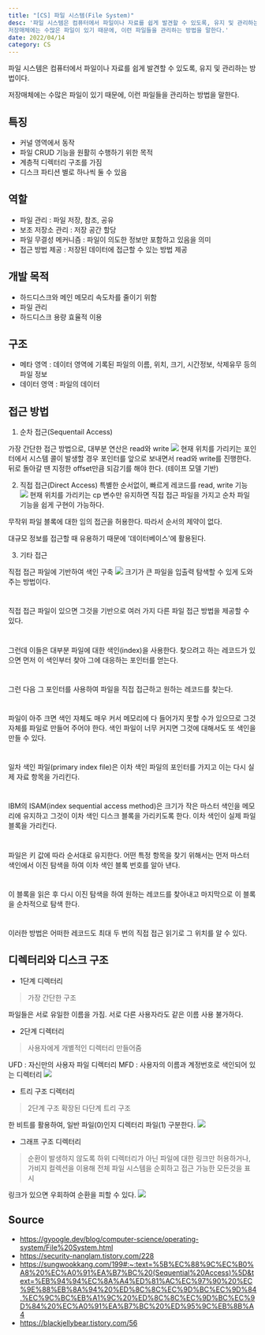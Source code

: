 ```yaml
---
title: "[CS] 파일 시스템(File System)"
desc: '파일 시스템은 컴퓨터에서 파일이나 자료를 쉽게 발견할 수 있도록, 유지 및 관리하는 방법이다.
저장매체에는 수많은 파일이 있기 때문에, 이런 파일들을 관리하는 방법을 말한다.'
date: 2022/04/14
category: CS
---
```


파일 시스템은 컴퓨터에서 파일이나 자료를 쉽게 발견할 수 있도록, 유지 및 관리하는 방법이다.

저장매체에는 수많은 파일이 있기 때문에, 이런 파일들을 관리하는 방법을 말한다.

## 특징
- 커널 영역에서 동작
- 파일 CRUD 기능을 원활히 수행하기 위한 목적
- 계층적 디렉터리 구조를 가짐
- 디스크 파티션 별로 하나씩 둘 수 있음

## 역할
- 파일 관리 : 파일 저장, 참조, 공유
- 보조 저장소 관리 : 저장 공간 할당
- 파일 무결성 메커니즘 : 파일이 의도한 정보만 포함하고 있음을 의미
- 접근 방법 제공 : 저장된 데이터에 접근할 수 있는 방법 제공

## 개발 목적
- 하드디스크와 메인 메모리 속도차를 줄이기 위함
- 파일 관리
- 하드디스크 용량 효율적 이용

## 구조
- 메타 영역 : 데이터 영역에 기록된 파일의 이름, 위치, 크기, 시간정보, 삭제유무 등의 파일 정보
- 데이터 영역 : 파일의 데이터

## 접근 방법
1. 순차 접근(Sequentail Access)

가장 간단한 접근 방법으로, 대부분 연산은 read와 write
![](https://velog.velcdn.com/images/le12352/post/dd85183e-3552-4573-8ac9-7ff9760510d1/image.png)
현재 위치를 가리키는 포인터에서 시스템 콜이 발생할 경우 포인터를 앞으로 보내면서 read와 write를 진행한다. 뒤로 돌아갈 땐 지정한 offset만큼 되감기를 해야 한다. (테이프 모델 기반)

2. 직접 접근(Direct Access)
특별한 순서없이, 빠르게 레코드를 read, write 기능
![](https://velog.velcdn.com/images/le12352/post/d69b9c20-40b1-4104-a9a4-8efaa01610a0/image.png)
현재 위치를 가리키는 cp 변수만 유지하면 직접 접근 파일을 가지고 순차 파일 기능을 쉽게 구현이 가능하다.

무작위 파일 블록에 대한 임의 접근을 허용한다. 따라서 순서의 제약이 없다.

대규모 정보를 접근할 때 유용하기 때문에 '데이터베이스'에 활용된다.

3. 기타 접근

직접 접근 파일에 기반하여 색인 구축
![](https://velog.velcdn.com/images/le12352/post/0796e335-1ec9-4c8b-aed6-c4032b800567/image.png)
크기가 큰 파일을 입출력 탐색할 수 있게 도와주는 방법이다.
#
직접 접근 파일이 있으면 그것을 기반으로 여러 가지 다른 파일 접근 방법을 제공할 수 있다.
#
그런데 이들은 대부분 파일에 대한 색인(index)을 사용한다. 찾으려고 하는 레코드가 있으면 먼저 이 색인부터 찾아 그에 대응하는 포인터를 얻는다. 
#
그런 다음 그 포인터를 사용하여 파일을 직접 접근하고 원하는 레코드를 찾는다.
#
파일이 아주 크면 색인 자체도 매우 커서 메모리에 다 들어가지 못할 수가 있으므로 그것 자체를 파일로 만들어 주어야 한다. 색인 파일이 너무 커지면 그것에 대해서도 또 색인을 만들 수 있다.
#
일차 색인 파일(primary index file)은 이차 색인 파일의 포인터를 가지고 이는 다시 실제 자료 항목을 가리킨다.
#
IBM의 ISAM(index sequential access method)은 크기가 작은 마스터 색인을 메모리에 유지하고 그것이 이차 색인 디스크 블록을 가리키도록 한다. 이차 색인이 실제 파일 블록을 가리킨다.
#
파일은 키 값에 따라 순서대로 유지한다. 어떤 특정 항목을 찾기 위해서는 먼저 마스터 색인에서 이진 탐색을 하여 이차 색인 블록 번호를 알아 낸다.
#
이 블록을 읽은 후 다시 이진 탐색을 하여 원하는 레코드를 찾아내고 마지막으로 이 블록을 순차적으로 탐색 한다.
#
이러한 방법은 어떠한 레코드도 최대 두 번의 직접 접근 읽기로 그 위치를 알 수 있다.

## 디렉터리와 디스크 구조
- 1단계 디렉터리
>가장 간단한 구조

파일들은 서로 유일한 이름을 가짐. 서로 다른 사용자라도 같은 이름 사용 불가하다.

- 2단계 디렉터리
> 사용자에게 개별적인 디렉터리 만들어줌

UFD : 자신만의 사용자 파일 디렉터리
MFD : 사용자의 이름과 계정번호로 색인되어 있는 디렉터리
![](https://velog.velcdn.com/images/le12352/post/a1fd2d78-74c9-4cbc-beb1-b81d5d43c618/image.png)

- 트리 구조 디렉터리
> 2단계 구조 확장된 다단계 트리 구조

한 비트를 활용하여, 일반 파일(0)인지 디렉터리 파일(1) 구분한다.
![](https://velog.velcdn.com/images/le12352/post/3d883149-1049-488f-b06b-33ef73bbb607/image.png)
- 그래프 구조 디렉터리
> 순환이 발생하지 않도록 하위 디렉터리가 아닌 파일에 대한 링크만 허용하거나, 가비지 컬렉션을 이용해 전체 파일 시스템을 순회하고 접근 가능한 모든것을 표시

링크가 있으면 우회하여 순환을 피할 수 있다.
![](https://velog.velcdn.com/images/le12352/post/026c95c1-cd90-422d-a39d-3d73fb6729e7/image.png)


## Source
- https://gyoogle.dev/blog/computer-science/operating-system/File%20System.html
- https://security-nanglam.tistory.com/228
- https://sungwookkang.com/199#:~:text=%5B%EC%88%9C%EC%B0%A8%20%EC%A0%91%EA%B7%BC%20(Sequential%20Access)%5D&text=%EB%94%94%EC%8A%A4%ED%81%AC%EC%97%90%20%EC%9E%88%EB%8A%94%20%ED%8C%8C%EC%9D%BC%EC%9D%84,%EC%9C%BC%EB%A1%9C%20%ED%8C%8C%EC%9D%BC%EC%9D%84%20%EC%A0%91%EA%B7%BC%20%ED%95%9C%EB%8B%A4
- https://blackjellybear.tistory.com/56
